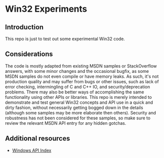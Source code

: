 # Win32 Experiments

## Introduction

This repo is just to test out some experimental Win32 code.

## Considerations

The code is mostly adapted from existing MSDN samples or StackOverflow answers, with some minor changes and the occasional bugfix, as some MSDN samples do not even compile or have memory leaks. As such, it's not production quality and may suffer from bugs or other issues, such as lack of error checking, intermingling of C and C++ IO, and security/deprecation problems. There may also be better ways of accomplishing the same functionality using other APIs or libraries. This repo is merely intended to demonstrate and test general Win32 concepts and API use in a quick and dirty fashion, without necessarily getting bogged down in the details (although some samples may be more elaborate then others). Security and robustness has not been considered for these samples, so make sure to review the relevant MSDN API entry for any hidden gotchas.

## Additional resources

* [Windows API Index](https://docs.microsoft.com/en-us/windows/win32/apiindex/windows-api-list)
